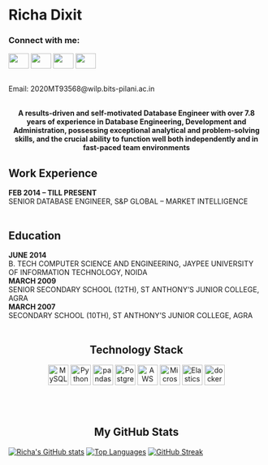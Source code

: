 # Richa Dixit


<h3 align="left">Connect with me:</h3>
<p align="left">
<a href="your link" target="blank"><img align="center" src="https://cdn.jsdelivr.net/npm/simple-icons@3.0.1/icons/twitter.svg" alt="" height="30" width="40" /></a>
<a href="https://www.linkedin.com/in/richa-dixit-49399b16b/" target="blank"><img align="center" src="https://cdn.jsdelivr.net/npm/simple-icons@3.0.1/icons/linkedin.svg" alt="" height="30" width="40" /></a>
<a href="your link" target="blank"><img align="center" src="https://cdn.jsdelivr.net/npm/simple-icons@3.0.1/icons/instagram.svg" alt="" height="30" width="40" /></a>
<a href="your link" target="blank"><img align="center" src="https://cdn.jsdelivr.net/npm/simple-icons@3.0.1/icons/youtube.svg" alt="" height="30" width="40" /></a>
</p>


</br>
Email: 2020MT93568@wilp.bits-pilani.ac.in

</br>
</br>

<p align="center"> 
  <b>
A results-driven and self-motivated Database Engineer with over 7.8 years of experience in Database Engineering, Development and Administration, possessing exceptional analytical and problem-solving skills, and the crucial ability to function well both independently and in fast-paced team environments
  </b>  
</p>  

<h2 align="Left">Work Experience</h2>
<b>FEB 2014 – TILL PRESENT </b></br>
SENIOR DATABASE ENGINEER, S&P GLOBAL – MARKET INTELLIGENCE
</br>
</br>
<h2 align="Left">Education</h2>

<b>JUNE 2014</b> </br>
B. TECH COMPUTER SCIENCE AND ENGINEERING, JAYPEE UNIVERSITY OF INFORMATION TECHNOLOGY, NOIDA
</br> 
<b>MARCH 2009</b> </br>
SENIOR SECONDARY SCHOOL (12TH), ST ANTHONY’S JUNIOR COLLEGE, AGRA
</br> 
<b>MARCH 2007</b> </br> 
SECONDARY SCHOOL (10TH), ST ANTHONY’S JUNIOR COLLEGE, AGRA
</br>
</br>


<h2 align="center">Technology Stack</h2>
<p align="center"> 
<a href="https://dev.mysql.com/" title="MySQL"><img src="https://github.com/get-icon/geticon/raw/master/icons/mysql.svg" alt="MySQL" width="40" height="40"></a>  
<a href="https://www.python.org/" title="Python"><img src="https://github.com/get-icon/geticon/raw/master/icons/python.svg" alt="Python" width="40" height="40"></a>
<a href="https://pandas.pydata.org/" title="pandas"><img src="https://github.com/get-icon/geticon/raw/master/icons/pandas-icon.svg" alt="pandas" width="40" height="40"></a> 
<a href="https://www.postgresql.org/" title="PostgreSQL"><img src="https://github.com/get-icon/geticon/raw/master/icons/postgresql.svg" alt="PostgreSQL" width="40" height="40"></a>
<a href="https://aws.amazon.com/" title="AWS"><img src="https://github.com/get-icon/geticon/raw/master/icons/aws.svg" alt="AWS" width="40" height="40"></a>
<a href="https://azure.microsoft.com/" title="Microsoft Azure"><img src="https://github.com/get-icon/geticon/raw/master/icons/azure-icon.svg" alt="Microsoft Azure" width="40" height="40"></a>  
<a href="https://www.elastic.co/products/elasticsearch" title="Elasticsearch"><img src="https://github.com/get-icon/geticon/raw/master/icons/elasticsearch.svg" alt="Elasticsearch" width="40" height="40"></a> 
 <a href="https://www.docker.com/" title="docker"><img src="https://github.com/get-icon/geticon/raw/master/icons/docker-icon.svg" alt="docker" width="40" height="40"></a> 
 </p>
</br>
</br>

<p align="center">
<h2 align="center">My GitHub Stats</h2>



[![Richa's GitHub stats](https://github-readme-stats.vercel.app/api?username=richadixitbits)](https://github.com/richadixitbits/github-readme-stats&show_icons=true&theme=onedark) 
[![Top Languages](https://github-readme-stats.vercel.app/api/top-langs/?username=richadixitbits&layout=compact)](https://github.com/richadixitbits/github-readme-stats)
[![GitHub Streak](https://github-readme-streak-stats.herokuapp.com/?user=richadixitbits)](https://git.io/streak-stats)

</p>
